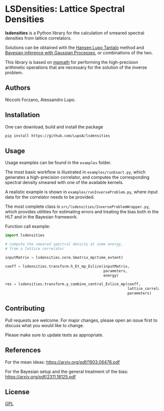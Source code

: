 # LSDensities: Lattice Spectral Densities

**lsdensities** is a Python library for the calculation of 
smeared spectral densities from lattice correlators.

Solutions can be obtained with the
<a href="https://arxiv.org/pdf/1903.06476.pdf">Hansen Lupo Tantalo</a> method
and <a href="https://arxiv.org/pdf/2311.18125.pdf"> 
Bayesian inference with Gaussian Processes</a>, or combinations of the two.

This library is based on <a href="https://mpmath.org/">mpmath</a> 
for performing the high-precision arithmetic operations that are necessary
for the solution of the inverse problem.


## Authors

Niccolò Forzano, Alessandro Lupo.

## Installation

One can download, build and install the package

```bash
pip install https://github.com/LupoA/lsdensities
```

## Usage

Usage examples can be found in the ``examples`` folder. 

The most basic workflow is illustrated in `examples/runExact.py`,
which generates a high-precision correlator, and computes the corresponding spectral density smeared with one of the
available kernels.

A realistic example is shown in ```examples/runInverseProblem.py```, where input data for the correlator 
needs to be provided. 

The most complete class is `src/lsdensities/InverseProblemWrapper.py`, which
provides utilities for estimating errors and treating
the bias both in the HLT and in the Bayesian framework.

Function call example:
```python
import lsdensities

# compute the smeared spectral density at some energy,
# from a lattice correlator

inputMatrix = lsdensities.core.Smatrix_mp(time_extent)

coeff = lsdensities.transform.h_Et_mp_Eslice(inputMatrix, 
                                             parameters, 
                                             energy)

res = lsdensities.transform.y_combine_central_Eslice_mp(coeff, 
                                                        lattice_correlator, 
                                                        parameters)
```

## Contributing

Pull requests are welcome. For major changes, please open an issue first
to discuss what you would like to change.

Please make sure to update tests as appropriate.

## References
For the mean ideas: https://arxiv.org/pdf/1903.06476.pdf

For the Bayesian setup and the general treatment of the bias: https://arxiv.org/pdf/2311.18125.pdf

## License

[GPL](https://choosealicense.com/licenses/gpl-3.0/)
